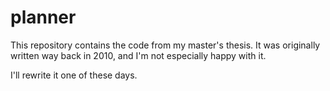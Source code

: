 # planner

This repository contains the code from my master's thesis. It was originally written way back in 2010, and I'm not especially happy with it.

I'll rewrite it one of these days.